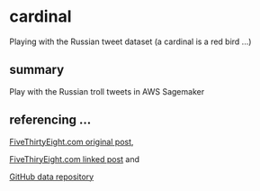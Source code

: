 # cardinal
Playing with the Russian tweet dataset (a cardinal is a red bird ...)

## summary
Play with the Russian troll tweets in AWS Sagemaker

## referencing ...
[FiveThirtyEight.com original post](https://fivethirtyeight.com/features/what-you-found-in-3-million-russian-troll-tweets/),

[FiveThiryEight.com linked post](https://fivethirtyeight.com/features/why-were-sharing-3-million-russian-troll-tweets/) and

[GitHub data repository](https://github.com/fivethirtyeight/russian-troll-tweets/)
